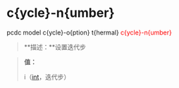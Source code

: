 # c{ycle}-n{umber}
pcdc model c{ycle}-o{ption} t{hermal} <span style='color: red;'>c{ycle}-n{umber}</span>
> **描述：**设置迭代步

> 
> **值：**
> 
> i（[int](数据类型/int/)，迭代步）

